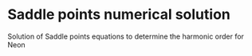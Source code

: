 # Saddle points numerical solution
 Solution of Saddle points equations to determine the harmonic order for Neon
